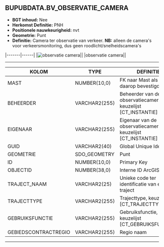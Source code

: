 ﻿## BUPUBDATA.BV_OBSERVATIE_CAMERA


* __BGT inhoud:__ Nee
* __Herkomst Definitie:__ PNH
* __Positionele nauwkeurigheid:__ nvt
* __Geometrie:__ Punt
* __Definitie:__ Camera ter observatie van verkeer. __NB:__ alleen de camera's voor verkeersmonitoring, dus geen roodlicht/snelheidscamera's



|-------|------|
|![observatie camera](observatie_camera.png)||
|observatie camera||

***

|KOLOM                               |TYPE              |DEFINITIE|
|------                              |----              |-----    |
|MAST                                |NUMBER(10,0)      |FK naar Mast als camera daarop bevestigd is|
|BEHEERDER                           |VARCHAR2(255)     |Beheerder van de observatiecamera, keuzelijst [CT_INSTANTIE]|
|EIGENAAR                            |VARCHAR2(255)     |Eigenaar van de observatiecamera, keuzelijst [CT_INSTANTIE]|
|GUID                                |VARCHAR2(40)      |Global Unique Identifier|
|GEOMETRIE                           |SDO_GEOMETRY      |Punt|
|ID                                  |NUMBER(10,0)      |Primary Key|
|OBJECTID                            |NUMBER(38,0)   |Interne ID ArcGIS|
|TRAJECT_NAAM                        |VARCHAR2(25)      |Unieke code ter identificatie van een traject|
|TRAJECTTYPE                         |VARCHAR2(255)    |Trajecttype, keuzelijst [CT_TRAJECTTYPE]|
|GEBRUIKSFUNCTIE                    |VARCHAR2(255)    |Gebruiksfunctie, keuzelijst [CT_GEBRUIKSFUNCTIE]|
|GEBIEDSCONTRACTREGIO                |VARCHAR2(255)  |Regio naam|


***


